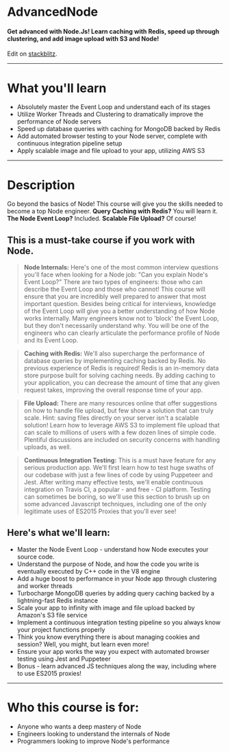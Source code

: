 # AdvancedNode

#### Get advanced with Node.Js! Learn caching with Redis, speed up through clustering, and add image upload with S3 and Node!

Edit on [stackblitz](https://stackblitz.com/edit/node-qvwf1p).

---

# What you'll learn

- Absolutely master the Event Loop and understand each of its stages
- Utilize Worker Threads and Clustering to dramatically improve the performance of Node servers
- Speed up database queries with caching for MongoDB backed by Redis
- Add automated browser testing to your Node server, complete with continuous integration pipeline setup
- Apply scalable image and file upload to your app, utilizing AWS S3

---

# Description

Go beyond the basics of Node! This course will give you the skills needed to become a top Node engineer.
**Query Caching with Redis?** You will learn it.
**The Node Event Loop?** Included.
**Scalable File Upload?** Of course!

## This is a must-take course if you work with Node.

> **Node Internals:** Here's one of the most common interview questions you'll face when looking for a Node job: "Can you explain Node's Event Loop?" There are two types of engineers: those who can describe the Event Loop and those who cannot! This course will ensure that you are incredibly well prepared to answer that most important question. Besides being critical for interviews, knowledge of the Event Loop will give you a better understanding of how Node works internally. Many engineers know not to 'block' the Event Loop, but they don't necessarily understand why. You will be one of the engineers who can clearly articulate the performance profile of Node and its Event Loop.

> **Caching with Redis:** We'll also supercharge the performance of database queries by implementing caching backed by Redis. No previous experience of Redis is required! Redis is an in-memory data store purpose built for solving caching needs. By adding caching to your application, you can decrease the amount of time that any given request takes, improving the overall response time of your app.

> **File Upload:** There are many resources online that offer suggestions on how to handle file upload, but few show a solution that can truly scale. Hint: saving files directly on your server isn't a scalable solution! Learn how to leverage AWS S3 to implement file upload that can scale to millions of users with a few dozen lines of simple code. Plentiful discussions are included on security concerns with handling uploads, as well.

> **Continuous Integration Testing:** This is a must have feature for any serious production app. We'll first learn how to test huge swaths of our codebase with just a few lines of code by using Puppeteer and Jest. After writing many effective tests, we'll enable continuous integration on Travis CI, a popular - and free - CI platform. Testing can sometimes be boring, so we'll use this section to brush up on some advanced Javascript techniques, including one of the only legitimate uses of ES2015 Proxies that you'll ever see!

## Here's what we'll learn:

- Master the Node Event Loop - understand how Node executes your source code.
- Understand the purpose of Node, and how the code you write is eventually executed by C++ code in the V8 engine
- Add a huge boost to performance in your Node app through clustering and worker threads
- Turbocharge MongoDB queries by adding query caching backed by a lightning-fast Redis instance
- Scale your app to infinity with image and file upload backed by Amazon's S3 file service
- Implement a continuous integration testing pipeline so you always know your project functions properly
- Think you know everything there is about managing cookies and session? Well, you might, but learn even more!
- Ensure your app works the way you expect with automated browser testing using Jest and Puppeteer
- Bonus - learn advanced JS techniques along the way, including where to use ES2015 proxies!

---

# Who this course is for:

- Anyone who wants a deep mastery of Node
- Engineers looking to understand the internals of Node
- Programmers looking to improve Node's performance
